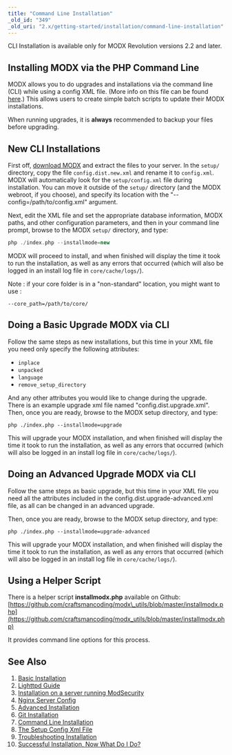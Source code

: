 ```yaml
---
title: "Command Line Installation"
_old_id: "349"
_old_uri: "2.x/getting-started/installation/command-line-installation"
---
```


CLI Installation is available only for MODX Revolution versions 2.2 and later.

## Installing MODX via the PHP Command Line

MODX allows you to do upgrades and installations via the command line (CLI) while using a config XML file. (More info on this file can be found [here](getting-started/installation/command-line-installation/the-setup-config-xml-file "The Setup Config Xml File").) This allows users to create simple batch scripts to update their MODX installations.

When running upgrades, it is **always** recommended to backup your files before upgrading.

## New CLI Installations

First off, [download MODX](https://modx.com/download/) and extract the files to your server. In the `setup/` directory, copy the file `config.dist.new.xml` and rename it to `config.xml`. MODX will automatically look for the `setup/config.xml` file during installation. You can move it outside of the `setup/` directory (and the MODX webroot, if you choose), and specify its location with the "--config=/path/to/config.xml" argument.

Next, edit the XML file and set the appropriate database information, MODX paths, and other configuration parameters, and then in your command line prompt, browse to the MODX `setup/` directory, and type:

``` php
php ./index.php --installmode=new
```

MODX will proceed to install, and when finished will display the time it took to run the installation, as well as any errors that occurred (which will also be logged in an install log file in `core/cache/logs/`).

Note : if your core folder is in a "non-standard" location, you might want to use :

``` shell
--core_path=/path/to/core/
```

## Doing a Basic Upgrade MODX via CLI

Follow the same steps as new installations, but this time in your XML file you need only specify the following attributes:

- `inplace`
- `unpacked`
- `language`
- `remove_setup_directory`

And any other attributes you would like to change during the upgrade. There is an example upgrade xml file named "config.dist.upgrade.xml". Then, once you are ready, browse to the MODX setup directory, and type:

``` shell
php ./index.php --installmode=upgrade
```

This will upgrade your MODX installation, and when finished will display the time it took to run the installation, as well as any errors that occurred (which will also be logged in an install log file in `core/cache/logs/`).

## Doing an Advanced Upgrade MODX via CLI

Follow the same steps as basic upgrade, but this time in your XML file you need all the attributes included in the config.dist.upgrade-advanced.xml file, as all can be changed in an advanced upgrade.

Then, once you are ready, browse to the MODX setup directory, and type:

``` shell
php ./index.php --installmode=upgrade-advanced
```

This will upgrade your MODX installation, and when finished will display the time it took to run the installation, as well as any errors that occurred (which will also be logged in an install log file in `core/cache/logs/`).

## Using a Helper Script

There is a helper script **installmodx.php** available on Github: [https://github.com/craftsmancoding/modx\_utils/blob/master/installmodx.php](https://github.com/craftsmancoding/modx_utils/blob/master/installmodx.php)

It provides command line options for this process.

## See Also

1. [Basic Installation](getting-started/installation/standard)
2. [Lighttpd Guide](getting-started/friendly-urls/lighttpd)
3. [Installation on a server running ModSecurity](getting-started/installation/troubleshooting/modsecurity)
4. [Nginx Server Config](getting-started/friendly-urls/nginx)
5. [Advanced Installation](getting-started/installation/advanced)
6. [Git Installation](getting-started/installation/git)
7. [Command Line Installation](getting-started/installation/cli)
8. [The Setup Config Xml File](getting-started/installation/cli/config.xml)
9. [Troubleshooting Installation](getting-started/installation/troubleshooting)
10. [Successful Installation, Now What Do I Do?](getting-started/getting-started)
